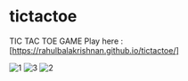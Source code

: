 # tictactoe
TIC TAC TOE GAME
Play here : [https://rahulbalakrishnan.github.io/tictactoe/]

![1](https://github.com/Rahulbalakrishnan/tictactoe/assets/62502089/450b7084-17a1-4f17-aec0-f5caf440708f)
![3](https://github.com/Rahulbalakrishnan/tictactoe/assets/62502089/3a817723-8221-4b62-b8df-16e804584c58)
![2](https://github.com/Rahulbalakrishnan/tictactoe/assets/62502089/30f40bd4-6c05-4f94-87d3-690dad8fc44b)

